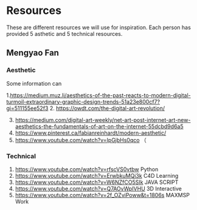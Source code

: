 # Resources

These are different resources we will use for inspiration. Each person has provided 5 asthetic and 5 technical resources.
## Mengyao Fan
### Aesthetic
Some information can 

1.https://medium.muz.li/aesthetics-of-the-past-reacts-to-modern-digital-turmoil-extraordinary-graphic-design-trends-51a23e800cf7?gi=511155ee52f3
2. https://owdt.com/the-digital-art-revolution/

3. https://medium.com/digital-art-weekly/net-art-post-internet-art-new-aesthetics-the-fundamentals-of-art-on-the-internet-55dcbd9d6a5
4. https://www.pinterest.ca/fabianreinhardt/modern-aesthetic/
5. https://www.youtube.com/watch?v=IpGjbHs0qco （

### Technical
1. https://www.youtube.com/watch?v=rfscVS0vtbw Python 
2. https://www.youtube.com/watch?v=ErwbkuMQi3k C4D Learning
3. https://www.youtube.com/watch?v=W6NZfCO5SIk JAVA SCRIPT
4. https://www.youtube.com/watch?v=Q7AOvWpIVHU 3D Interactive
5. https://www.youtube.com/watch?v=2f_OZviPoww&t=1806s MAXMSP Work




